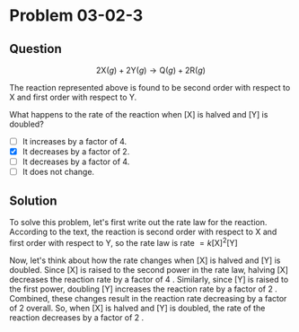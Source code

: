 # Problem 03-02-3

## Question

$$
2 \mathrm{X}(g)+2 \mathrm{Y}(g) \rightarrow \mathrm{Q}(g)+2 \mathrm{R}(g)
$$

The reaction represented above is found to be second order with respect to $\mathrm{X}$ and first order with respect to $\mathrm{Y}$.

What happens to the rate of the reaction when $[\mathrm{X}]$ is halved and $[\mathrm{Y}]$ is doubled?

-   [ ] It increases by a factor of 4.
-   [x] It decreases by a factor of 2.
-   [ ] It decreases by a factor of 4.
-   [ ] It does not change.

## Solution

To solve this problem, let's first write out the rate law for the reaction. According to the text, the reaction is second order with respect to $\mathrm{X}$ and first order with respect to $\mathrm{Y}$, so the rate law is rate $=k[\mathrm{X}]^2[\mathrm{Y}]$

Now, let's think about how the rate changes when $[\mathrm{X}]$ is halved and $[\mathrm{Y}]$ is doubled. Since $[\mathrm{X}]$ is raised to the second power in the rate law, halving $[\mathrm{X}]$ decreases the reaction rate by a factor of 4 . Similarly, since $[\mathrm{Y}]$ is raised to the first power, doubling $[\mathrm{Y}]$ increases the reaction rate by a factor of 2 . Combined, these changes result in the reaction rate decreasing by a factor of 2 overall.
So, when $[\mathrm{X}]$ is halved and $[\mathrm{Y}]$ is doubled, the rate of the reaction decreases by a factor of 2 .
